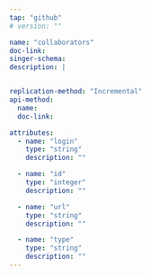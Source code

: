 ```yaml
---
tap: "github"
# version: ""

name: "collaborators"
doc-link:
singer-schema:
description: |


replication-method: "Incremental"
api-method:
  name:
  doc-link:

attributes:
  - name: "login"
    type: "string"
    description: ""

  - name: "id"
    type: "integer"
    description: ""

  - name: "url"
    type: "string"
    description: ""

  - name: "type"
    type: "string"
    description: ""
---
```

